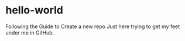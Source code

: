 # hello-world
Following the Guide to Create a new  repo 
Just here trying to get my feet under me in GitHub.
